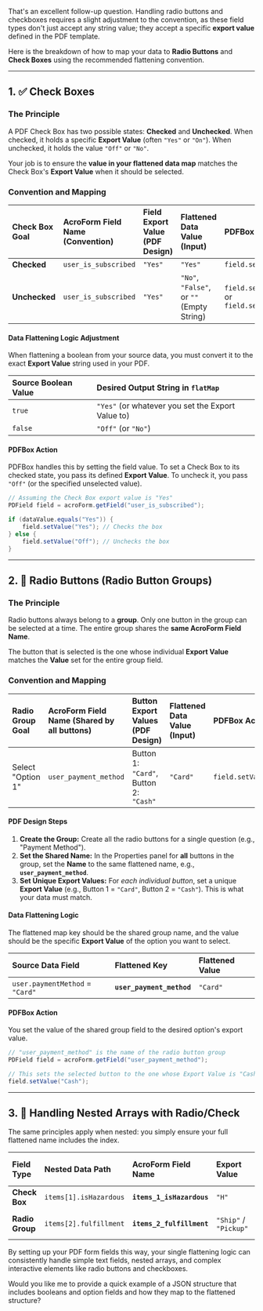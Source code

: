 That's an excellent follow-up question. Handling radio buttons and checkboxes requires a slight adjustment to the convention, as these field types don't just accept any string value; they accept a specific **export value** defined in the PDF template.

Here is the breakdown of how to map your data to **Radio Buttons** and **Check Boxes** using the recommended flattening convention.

-----

## 1\. ✅ Check Boxes

### The Principle

A PDF Check Box has two possible states: **Checked** and **Unchecked**. When checked, it holds a specific **Export Value** (often `"Yes"` or `"On"`). When unchecked, it holds the value `"Off"` or `"No"`.

Your job is to ensure the **value in your flattened data map** matches the Check Box's **Export Value** when it should be selected.

### Convention and Mapping

| Check Box Goal | AcroForm Field Name (Convention) | Field Export Value (PDF Design) | Flattened Data Value (Input) | PDFBox Action |
| :--- | :--- | :--- | :--- | :--- |
| **Checked** | `user_is_subscribed` | `"Yes"` | `"Yes"` | `field.setValue("Yes")` |
| **Unchecked** | `user_is_subscribed` | `"Yes"` | `"No"`, `"False"`, or `""` (Empty String) | `field.setValue("Off")` or `field.setValue("No")` |

#### Data Flattening Logic Adjustment

When flattening a boolean from your source data, you must convert it to the exact **Export Value** string used in your PDF.

| Source Boolean Value | Desired Output String in `flatMap` |
| :--- | :--- |
| `true` | `"Yes"` (or whatever you set the Export Value to) |
| `false` | `"Off"` (or `"No"`) |

#### PDFBox Action

PDFBox handles this by setting the field value. To set a Check Box to its checked state, you pass its defined **Export Value**. To uncheck it, you pass `"Off"` (or the specified unselected value).

```java
// Assuming the Check Box export value is "Yes"
PDField field = acroForm.getField("user_is_subscribed");

if (dataValue.equals("Yes")) {
    field.setValue("Yes"); // Checks the box
} else {
    field.setValue("Off"); // Unchecks the box
}
```

-----

## 2\. 🔘 Radio Buttons (Radio Button Groups)

### The Principle

Radio buttons always belong to a **group**. Only one button in the group can be selected at a time. The entire group shares the **same AcroForm Field Name**.

The button that is selected is the one whose individual **Export Value** matches the **Value** set for the entire group field.

### Convention and Mapping

| Radio Group Goal | AcroForm Field Name (Shared by all buttons) | Button Export Values (PDF Design) | Flattened Data Value (Input) | PDFBox Action |
| :--- | :--- | :--- | :--- | :--- |
| Select "Option 1" | `user_payment_method` | Button 1: `"Card"`, Button 2: `"Cash"` | `"Card"` | `field.setValue("Card")` |

#### PDF Design Steps

1.  **Create the Group:** Create all the radio buttons for a single question (e.g., "Payment Method").
2.  **Set the Shared Name:** In the Properties panel for **all** buttons in the group, set the **Name** to the same flattened name, e.g., **`user_payment_method`**.
3.  **Set Unique Export Values:** For *each individual button*, set a unique **Export Value** (e.g., Button 1 = `"Card"`, Button 2 = `"Cash"`). This is what your data must match.

#### Data Flattening Logic

The flattened map key should be the shared group name, and the value should be the specific **Export Value** of the option you want to select.

| Source Data Field | Flattened Key | Flattened Value |
| :--- | :--- | :--- |
| `user.paymentMethod` = `"Card"` | **`user_payment_method`** | `"Card"` |

#### PDFBox Action

You set the value of the shared group field to the desired option's export value.

```java
// "user_payment_method" is the name of the radio button group
PDField field = acroForm.getField("user_payment_method");

// This sets the selected button to the one whose Export Value is "Cash"
field.setValue("Cash");
```

-----

## 3\. 🎯 Handling Nested Arrays with Radio/Check

The same principles apply when nested: you simply ensure your full flattened name includes the index.

| Field Type | Nested Data Path | AcroForm Field Name | Export Value | Flattened Data Value |
| :--- | :--- | :--- | :--- | :--- |
| **Check Box** | `items[1].isHazardous` | **`items_1_isHazardous`** | `"H"` | `"H"` (to check) |
| **Radio Group** | `items[2].fulfillment` | **`items_2_fulfillment`** | `"Ship"` / `"Pickup"` | `"Ship"` (to select Ship) |

By setting up your PDF form fields this way, your single flattening logic can consistently handle simple text fields, nested arrays, and complex interactive elements like radio buttons and checkboxes.

Would you like me to provide a quick example of a JSON structure that includes booleans and option fields and how they map to the flattened structure?